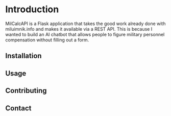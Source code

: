 # Introduction

MilCalcAPI is a Flask application that takes the good work already done with miluimnik.info and makes it available via a REST API. This is because I wanted to build an AI chatbot that allows people to figure military personnel compensation without filling out a form.

## Installation

## Usage


## Contributing

## Contact